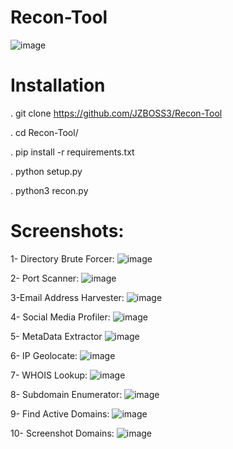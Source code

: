# Recon-Tool
![image](https://github.com/user-attachments/assets/0f94f9ad-26a4-40e7-9bbb-d53b1ce8c903)


# Installation

. git clone https://github.com/JZBOSS3/Recon-Tool

. cd Recon-Tool/

. pip install -r requirements.txt

. python setup.py

. python3 recon.py

# Screenshots:
1- Directory Brute Forcer:
![image](https://github.com/JZBOSS3/Recon-Tool/assets/66354470/951ea594-07d9-447d-9a50-77d2231ae48c)

2- Port Scanner:
![image](https://github.com/JZBOSS3/Recon-Tool/assets/66354470/8586384b-613a-4afb-8702-1b92daf595dc)

3-Email Address Harvester:
![image](https://github.com/JZBOSS3/Recon-Tool/assets/66354470/47966498-cdcd-4291-8113-978ea0a889e9)

4- Social Media Profiler:
![image](https://github.com/JZBOSS3/Recon-Tool/assets/66354470/3ca24b12-1d17-4181-b3ab-f4186db44ae6)

5- MetaData Extractor
![image](https://github.com/JZBOSS3/Recon-Tool/assets/66354470/84af5b50-a3f7-4fe1-b942-17a488e3e42d)

6- IP Geolocate:
![image](https://github.com/JZBOSS3/Recon-Tool/assets/66354470/6c74eaad-3fc8-411b-9d60-1beb4e3cde18)

7- WHOIS Lookup:
![image](https://github.com/JZBOSS3/Recon-Tool/assets/66354470/9cd62db8-c26c-4e99-982d-0cd0bc260eb7)

8- Subdomain Enumerator:
![image](https://github.com/JZBOSS3/Recon-Tool/assets/66354470/122d807a-95b9-4568-b69b-8ad09d37edc5)

9- Find Active Domains:
![image](https://github.com/JZBOSS3/Recon-Tool/assets/66354470/c51bec1a-4f50-45ba-bc15-fb1958fd6dfa)

10- Screenshot Domains:
![image](https://github.com/user-attachments/assets/61c7999b-fcf3-49aa-8be7-5bbb4d577307)
